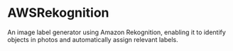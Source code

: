 # AWSRekognition
An image label generator using Amazon Rekognition, enabling it to identify objects in photos and automatically assign relevant labels.
